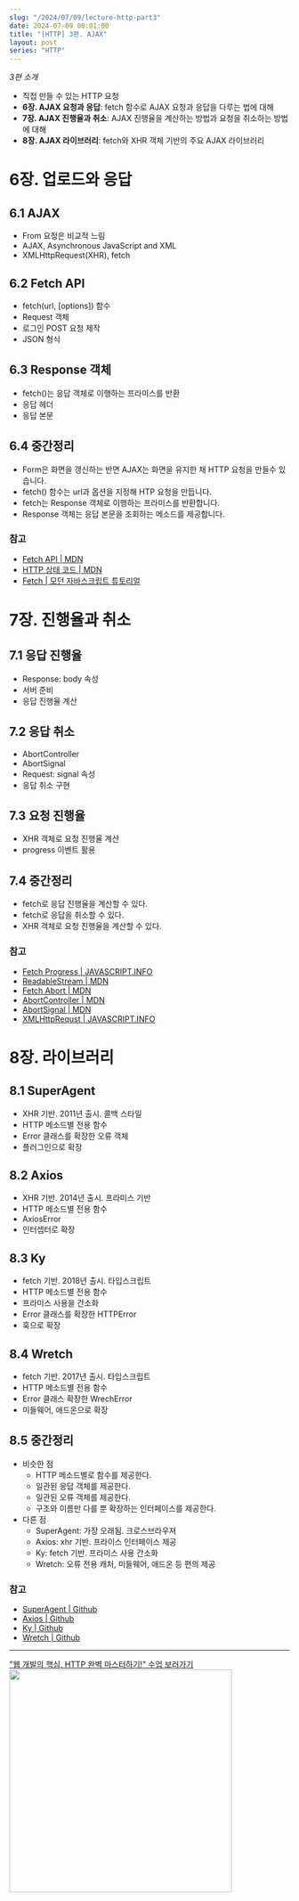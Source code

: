 ```yaml
---
slug: "/2024/07/09/lecture-http-part3"
date: 2024-07-09 00:01:00
title: "[HTTP] 3편. AJAX"
layout: post
series: "HTTP"
---
```


_3편 소개_

- 직접 만들 수 있는 HTTP 요청
- **6장. AJAX 요청과 응답**: fetch 함수로 AJAX 요청과 응답을 다루는 법에 대해
- **7장. AJAX 진행율과 취소**: AJAX 진행율을 계산하는 방법과 요청을 취소하는 방법에 대해
- **8장. AJAX 라이브러리**: fetch와 XHR 객체 기반의 주요 AJAX 라이브러리

# 6장. 업로드와 응답

## 6.1 AJAX

- From 요청은 비교적 느림
- AJAX, Asynchronous JavaScript and XML
- XMLHttpRequest(XHR), fetch

## 6.2 Fetch API

- fetch(url, [options]) 함수
- Request 객체
- 로그인 POST 요청 제작
- JSON 형식

## 6.3 Response 객체

- fetch()는 응답 객체로 이행하는 프라미스를 반환
- 응답 헤더
- 응답 본문

## 6.4 중간정리

- Form은 화면을 갱신하는 반면 AJAX는 화면을 유지한 채 HTTP 요청을 만들수 있습니다.
- fetch() 함수는 url과 옵션을 지정해 HTP 요청을 만듭니다.
- fetch는 Response 객체로 이행하는 프라미스를 반환합니다.
- Response 객체는 응답 본문을 조회하는 메소드를 제공합니다.

### 참고

- [Fetch API | MDN](https://developer.mozilla.org/ko/docs/Web/API/Fetch_API)
- [HTTP 상태 코드 | MDN](https://developer.mozilla.org/ko/docs/Web/HTTP/Status)
- [Fetch | 모던 자바스크립트 튜토리얼](https://ko.javascript.info/fetch)

# 7장. 진행율과 취소

## 7.1 응답 진행율

- Response: body 속성
- 서버 준비
- 응답 진행율 계산

## 7.2 응답 취소

- AbortController
- AbortSignal
- Request: signal 속성
- 응답 취소 구현

## 7.3 요청 진행율

- XHR 객체로 요청 진행율 계산
- progress 이벤트 활용

## 7.4 중간정리

- fetch로 응답 진행율을 계산할 수 있다.
- fetch로 응답을 취소할 수 있다.
- XHR 객체로 요청 진행율을 계산할 수 있다.

### 참고

- [Fetch Progress | JAVASCRIPT.INFO](https://ko.javascript.info/fetch-progress)
- [ReadableStream | MDN](https://developer.mozilla.org/ko/docs/Web/API/ReadableStream)
- [Fetch Abort | MDN](https://ko.javascript.info/fetch-abort)
- [AbortController | MDN](https://developer.mozilla.org/ko/docs/Web/API/AbortController)
- [AbortSignal | MDN](https://developer.mozilla.org/en-US/docs/Web/API/AbortSignal)
- [XMLHttpRequst | JAVASCRIPT.INFO](https://ko.javascript.info/xmlhttprequest)

# 8장. 라이브러리

## 8.1 SuperAgent

- XHR 기반. 2011년 출시. 콜백 스타일
- HTTP 메소드별 전용 함수
- Error 클래스를 확장한 오류 객체
- 플러그인으로 확장

## 8.2 Axios

- XHR 기반. 2014년 출시. 프라미스 기반
- HTTP 메소드별 전용 함수
- AxiosError
- 인터셉터로 확장

## 8.3 Ky

- fetch 기반. 2018년 출시. 타입스크립트
- HTTP 메소드별 전용 함수
- 프라미스 사용을 간소화
- Error 클래스를 확장한 HTTPError
- 훅으로 확장

## 8.4 Wretch

- fetch 기반. 2017년 출시. 타입스크립트
- HTTP 메소드별 전용 함수
- Error 클래스 확장한 WrechError
- 미들웨어, 애드온으로 확장

## 8.5 중간정리

- 비슷한 점
  - HTTP 메소드별로 함수를 제공한다.
  - 일관된 응답 객체를 제공한다.
  - 일관된 오류 객체를 제공한다.
  - 구조와 이름만 다를 뿐 확장하는 인터페이스를 제공한다.
- 다른 점
  - SuperAgent: 가장 오래됨. 크로스브라우져
  - Axios: xhr 기반. 프라이스 인터페이스 제공
  - Ky: fetch 기반. 프라미스 사용 간소화
  - Wretch: 오류 전용 캐처, 미들웨어, 애드온 등 편의 제공

### 참고

- [SuperAgent | Github](https://github.com/ladjs/superagent)
- [Axios | Github](https://github.com/axios/axios)
- [Ky | Github](https://github.com/sindresorhus/ky)
- [Wretch | Github](https://github.com/elbywan/wretch)

---

<a href="https://inf.run/k9hBU" target="_blank">
  "웹 개발의 핵심, HTTP 완벽 마스터하기!" 수업 보러가기  
  <img width="400px" src="https://cdn.inflearn.com/public/files/courses/335426/cover/01jxvfgypbh8yb0yn77j9n7vbd?w=400" />
</a>
